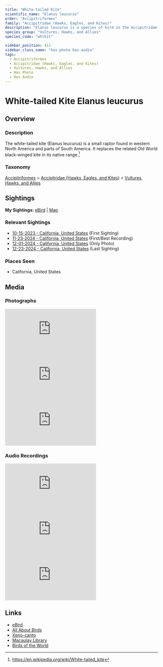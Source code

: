 ```yaml
---
title: "White-tailed Kite"
scientific_name: "Elanus leucurus"
order: "Accipitriformes"
family: "Accipitridae (Hawks, Eagles, and Kites)"
description: "Elanus leucurus is a species of bird in the Accipitridae (Hawks, Eagles, and Kites) family. It has been observed 12 times. It has been photographed. It has been recorded."
species_group: "Vultures, Hawks, and Allies"
species_code: "whtkit"

sidebar_position: 411
sidebar_class_name: "has-photo has-audio"
tags: 
  - Accipitriformes
  - Accipitridae (Hawks, Eagles, and Kites)
  - Vultures, Hawks, and Allies
  - Has Photo
  - Has Audio
---
```


# White-tailed Kite <span className='sci_name'>Elanus leucurus</span>

## Overview

### Description
The white-tailed kite (Elanus leucurus) is a small raptor found in western North America and parts of South America. It replaces the related Old World black-winged kite in its native range.[^1]

[^1]: https://en.wikipedia.org/wiki/White-tailed_kite

### Taxonomy
[Accipitriformes](/tags/accipitriformes) > [Accipitridae (Hawks, Eagles, and Kites)](/tags/accipitridae-hawks-eagles-and-kites) > [Vultures, Hawks, and Allies](/tags/vultures-hawks-and-allies)


## Sightings

**My Sightings:** [eBird](https://ebird.org/lifelist?r=world&time=life&spp=whtkit) | [Map](/map?species_code=whtkit)

### Relevant Sightings

* [10-15-2023 - California, United States](https://ebird.org/checklist/S152332833) (First Sighting)
* [11-23-2024 - California, United States](https://ebird.org/checklist/S203364471) (First/Best Recording)
* [12-01-2024 - California, United States](https://ebird.org/checklist/S204217558) (Only Photo)
* [12-23-2024 - California, United States](https://ebird.org/checklist/S206318000) (Last Sighting)

### Places Seen

* California, United States



## Media
### Photographs
<iframe className="photo_iframe vertical" src="https://macaulaylibrary.org/asset/626996149/embed" frameBorder="0" allowFullScreen></iframe>
<iframe className="photo_iframe vertical" src="https://macaulaylibrary.org/asset/626996162/embed" frameBorder="0" allowFullScreen></iframe>
<iframe className="photo_iframe vertical" src="https://macaulaylibrary.org/asset/626996180/embed" frameBorder="0" allowFullScreen></iframe>

### Audio Recordings
<iframe className="audio_iframe" src="https://macaulaylibrary.org/asset/626618148/embed" frameBorder="0" allowFullScreen></iframe>
<iframe className="audio_iframe" src="https://macaulaylibrary.org/asset/626995496/embed" frameBorder="0" allowFullScreen></iframe>
<iframe className="audio_iframe" src="https://macaulaylibrary.org/asset/627593370/embed" frameBorder="0" allowFullScreen></iframe>

## Links
* [eBird](https://ebird.org/species/whtkit) 
* [All About Birds](https://www.allaboutbirds.org/guide/whtkit) 
* [Xeno-canto](https://www.xeno-canto.org/species/elanus-leucurus) 
* [Macaulay Library](https://search.macaulaylibrary.org/catalog?taxonCode=whtkit&sort=rating_rank_desc)
* [Birds of the World](https://birdsoftheworld.org/bow/species/whtkit)
